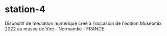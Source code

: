 # station-4
 Dispositif de médiation numérique créé à l'occasion de l'édition Muséomix 2022 au musée de Vire - Normandie - FRANCE 
